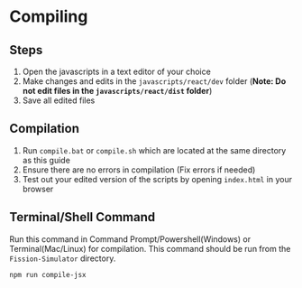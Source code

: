 # Compiling

## Steps
1. Open the javascripts in a text editor of your choice
2. Make changes and edits in the `javascripts/react/dev` folder (**Note: Do not edit files in the `javascripts/react/dist` folder**)
3. Save all edited files

## Compilation
1. Run `compile.bat` or `compile.sh` which are located at the same directory as this guide
2. Ensure there are no errors in compilation (Fix errors if needed)
3. Test out your edited version of the scripts by opening `index.html` in your browser

## Terminal/Shell Command
Run this command in Command Prompt/Powershell(Windows) or Terminal(Mac/Linux) for compilation. This command should be run from the `Fission-Simulator` directory.
```shell
npm run compile-jsx
```
